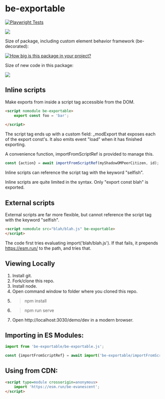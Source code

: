 # be-exportable

[![Playwright Tests](https://github.com/bahrus/be-exportable/actions/workflows/CI.yml/badge.svg?branch=baseline)](https://github.com/bahrus/be-exportable/actions/workflows/CI.yml)

<a href="https://nodei.co/npm/be-exportable/"><img src="https://nodei.co/npm/be-exportable.png"></a>

Size of package, including custom element behavior framework (be-decorated):

[![How big is this package in your project?](https://img.shields.io/bundlephobia/minzip/be-exportable?style=for-the-badge)](https://bundlephobia.com/result?p=be-exportable)

Size of new code in this package:

<img src="http://img.badgesize.io/https://cdn.jsdelivr.net/npm/be-exportable?compression=gzip">

## Inline scripts

Make exports from inside a script tag accessible from the DOM.

```html
<script nomodule be-exportable>
    export const foo = 'bar';
    
</script>
```

The script tag ends up with a custom field:  _modExport that exposes each of the export const's.  It also emits event "load" when it has finished exporting.

A convenience function, importFromScriptRef is provided to manage this. 

```JavaScript
const {action} = await importFromScriptRef(myShadowOMPeerCitizen, id);
```

Inline scripts can reference the script tag with the keyword "selfish".

Inline scripts are quite limited in the syntax.  Only "export const blah" is exported.

## External scripts

External scripts are far more flexible, but cannot reference the script tag with the keyword "selfish".

```html
<script nomodule src="blah/blah.js" be-exportable>
</script>
```

The code first tries evaluating import('blah/blah.js').  If that fails, it prepends https://esm.run/ to the path, and tries that.

## Viewing Locally

1.  Install git.
2.  Fork/clone this repo.
3.  Install node.
4.  Open command window to folder where you cloned this repo.
5.  > npm install
6.  > npm run serve
7.  Open http://localhost:3030/demo/dev in a modern browser.

## Importing in ES Modules:

```JavaScript
import from 'be-exportable/be-exportable.js';

const {importFromScriptRef} = await import('be-exportable/importFromScriptRef.js');
```

## Using from CDN:

```html
<script type=module crossorigin=anonymous>
    import 'https://esm.run/be-evanescent';
</script>
```


